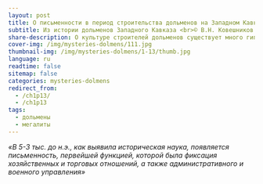 ```yaml
---
layout: post
title: О письменности в период строительства дольменов на Западном Кавказе
subtitle: Из истории дольменов Западного Кавказа <br>© В.Н. Ковешников
share-description: О культуре строителей дольменов существует много гипотетических мнений, в том числе и то, что она возникла в до письменный период. Но в такой развитой культуре как дольменная, письменность не могла не существовать.
cover-img: /img/mysteries-dolmens/111.jpg
thumbnail-img: /img/mysteries-dolmens/1-13/thumb.jpg
language: ru
readtime: false
sitemap: false
categories: mysteries-dolmens
redirect_from:
  - /ch1p13/
  - /ch1p13
tags:
  - дольмены
  - мегалиты
---
```

_«В 5-3 тыс. до н.э., как выявила историческая наука, появляется письменность, первейшей функцией, которой была фиксация хозяйственных и торговых отношений, а также административного и военного управления»_
